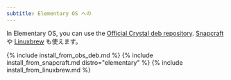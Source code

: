 ```yaml
---
subtitle: Elementary OS への
---
```


In Elementary OS, you can use the [Official Crystal deb repository](#official-crystal-deb-repository). [Snapcraft](#snapcraft) や [Linuxbrew](#linuxbrew) も使えます。

{% include install_from_obs_deb.md %}
{% include install_from_snapcraft.md distro="elementary" %}
{% include install_from_linuxbrew.md %}
